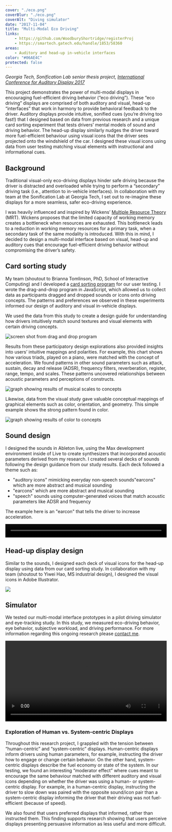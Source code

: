```yaml
---
cover: "./eco.png"
coverBlur: "./eco.png"
coverAlt: "Diving simulator"
date: "2017-11-04"
title: "Multi-Modal Eco Driving"
links:
    - https://github.com/WoodburyShortridge/registerProj
    - https://smartech.gatech.edu/handle/1853/58360
areas:
    - Auditory and head-up in-vehicle interfaces
color: "#06AE4C"
protected: false
---
```

*Georgia Tech, Sonification Lab senior thesis project, [International Conference for Auditory Display 2017](https://smartech.gatech.edu/handle/1853/58360)*

This project demonstrates the power of multi-modal displays in encouraging fuel-efficient driving behavior (“eco driving”). These “eco driving” displays are comprised of both auditory and visual, head-up “interfaces” that work in harmony to provide behavioral feedback to the driver. Auditory displays provide intuitive, sonified cues (you’re driving too fast!) that I designed based on data from previous research and a unique card sorting experiment that tests drivers’ mental models of sound and driving behavior. The head-up display similarly nudges the driver toward more fuel-efficient behaviour using visual icons that the driver sees projected onto the windshield of the car. I designed these visual icons using data from user testing matching visual elements with instructional and informational cues.

## Background

Traditional visual-only eco-driving displays hinder safe driving because the driver is distracted and overloaded while trying to perform a “secondary” driving task (i.e., attention to in-vehicle interfaces). In collaboration with my team at the Sonification Lab at Georgia Tech, I set out to re-imagine these displays for a more seamless, safer eco-driving experience.

I was heavily influenced and inspired by Wickens’ [Multiple Resource Theory](http://journals.sagepub.com/doi/abs/10.1518/001872008X288394) (MRT). Wickens proposes that the limited capacity of working memory creates a bottleneck when resources are exhausted. This bottleneck leads to a reduction in working memory resources for a primary task, when a secondary task of the same modality is introduced. With this in mind, I decided to design a multi-modal interface based on visual, head-up and auditory cues that encourage fuel-efficient driving behavior without compromising the driver’s safety. 

## Card sorting study

My team (shoutout to Brianna Tomlinson, PhD, School of Interactive Computing) and I developed a [card sorting program](https://github.com/WoodburyShortridge/eco-driving-testing) for our user testing. I wrote the drag-and-drop program in JavaScript, which allowed us to collect data as participants dragged and dropped sounds or icons onto driving concepts. The patterns and preferences we observed in these experiments  informed our design of auditory and visual in-vehicle displays.

We used the data from this study to create a design guide for understanding how drivers intuitively match sound textures and visual elements with  certain driving  concepts.

![screen shot from drag and drop program](./drags.png)

Results from these participatory design explorations also provided insights into users’ intuitive mappings and polarities. For example, this chart shows how various triads, played on a piano, were matched with the concept of acceleration. We found patterns in other sound parameters such as attack, sustain, decay and release (ADSR), frequency filters, reverberation, register, range, tempo, and scales. These patterns uncovered relationships between acoustic parameters and perceptions of constructs.

![graph showing results of musical scales to concepts](./graph1.png)

Likewise, data from the visual study gave valuable conceptual mappings of graphical elements such as color, orientation, and geometry. This simple example shows the strong pattern found in color.

![graph showing results of color to concepts](./graph2.png)

## Sound design

I designed the sounds in Ableton live, using the Max development environment inside of Live to create synthesizers that incorporated acoustic parameters derived from my research. I created several decks of sounds following the design guidance from our study results. Each deck followed a theme such as:
- "auditory icons" mimicking everyday non-speech sounds"earcons" which are more abstract and musical sounding 
- "earcons" which are more abstract and musical sounding 
- "speech" sounds using computer-generated voices that match acoustic parameters like ADSR and frequency

The example here is an "earcon" that tells the driver to increase acceleration.

<video controls="controls" style="width: 100%; height: 3em; "><source src="https://s3.amazonaws.com/woodburyshortridge/api/v1/eco-driving/C4-Up.wav" type="audio/wav"></video>

## Head-up display design

Similar to the sounds, I designed each deck of visual icons for the head-up display using data from our card sorting study. In collaboration with my team (shoutout to Yiwei Hao, MS industrial design), I designed the visual icons in Adobe Illustrator.

![](./huds.png)

## Simulator

We tested our multi-modal interface prototypes in a pilot driving simulator and eye-tracking study. In this study, we measured eco-driving behavior, eye behavior, subjective workload, and driving performance. For more information regarding this ongoing research please <a href="mailto:whshortridge@gmail.com">contact me<a>.

<video controls="" style="width: 100%;"><source src="https://s3.amazonaws.com/woodburyshortridge/api/v1/eco-driving/ecoDriving.mp4" type="video/mp4"></video>

### Exploration of Human vs. System-centric Displays

Throughout this research project, I grappled with the tension between “human-centric” and “system-centric” displays. Human-centric displays inform drivers using human parameters, for example, instructing the driver how to engage or change certain behavior. On the other hand, system-centric displays describe the fuel economy or state of the system. In our testing, we found an interesting “moderator effect” where cues meant to encourage the same behaviour matched with different auditory and visual icons depending on whether the driver was using a human- or system-centric display. For example, in a human-centric display, instructing the driver to slow down was paired with the opposite sound/icon pair than a system-centric display informing the driver that their driving was not fuel-efficient (because of speed).

We also found that users preferred displays that informed, rather than instructed them. This finding supports research showing that users perceive displays presenting persuasive information as less useful and more difficult.
